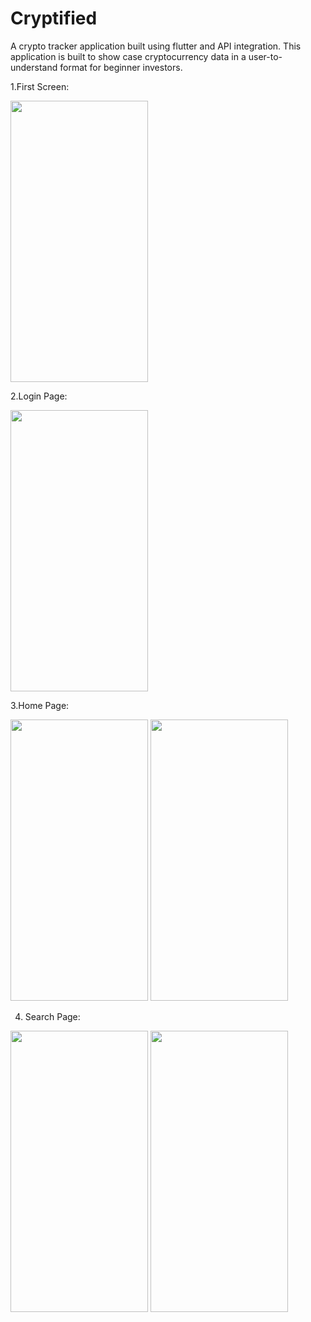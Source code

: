 # Cryptified
A crypto tracker application built using flutter and API integration.
This application is built to show case cryptocurrency data in a user-to-understand format for beginner investors.


1.First Screen:


<img src="https://user-images.githubusercontent.com/94734703/206630426-74fbde4c-06c5-4378-917c-e46ac82bed5f.jpeg" width="220" height="450" />

2.Login Page:




<img src="https://user-images.githubusercontent.com/94734703/206630456-fef087dd-87bb-481c-b094-f1196920f8f9.jpeg" width="220" height="450" />
<!-- ![WhatsApp Image 2022-12-09 at 10 48 45 AM](https://user-images.githubusercontent.com/94734703/206630456-fef087dd-87bb-481c-b094-f1196920f8f9.jpeg | width=100) -->

3.Home Page:



<img src="https://user-images.githubusercontent.com/94734703/206630535-9c297f32-0a70-40ca-b40e-7178904440b1.jpeg" width="220" height="450" />



<!-- ![WhatsApp Image 2022-12-09 at 10 48 47 AM](https://user-images.githubusercontent.com/94734703/206630535-9c297f32-0a70-40ca-b40e-7178904440b1.jpeg) -->
<img src="https://user-images.githubusercontent.com/94734703/206630552-2887397e-250b-4db8-b3ca-774078182fb4.jpeg" width="220" height="450" />
<!-- ![WhatsApp Image 2022-12-09 at 10 48 49 AM](https://user-images.githubusercontent.com/94734703/206630552-2887397e-250b-4db8-b3ca-774078182fb4.jpeg) -->



4. Search Page:



<img src="https://user-images.githubusercontent.com/94734703/206630577-37c6d55c-79e0-423c-85e9-23a9a17ee5a6.jpeg" width="220" height="450" />




<!-- ![WhatsApp Image 2022-12-09 at 10 48 49 AM (1)](https://user-images.githubusercontent.com/94734703/206630577-37c6d55c-79e0-423c-85e9-23a9a17ee5a6.jpeg) -->
<img src="https://user-images.githubusercontent.com/94734703/206630583-3139f0af-3c16-43c3-9882-7733df856394.jpeg" width="220" height="450" />
<!-- ![WhatsApp Image 2022-12-09 at 10 48 49 AM (2)](https://user-images.githubusercontent.com/94734703/206630583-3139f0af-3c16-43c3-9882-7733df856394.jpeg) -->
